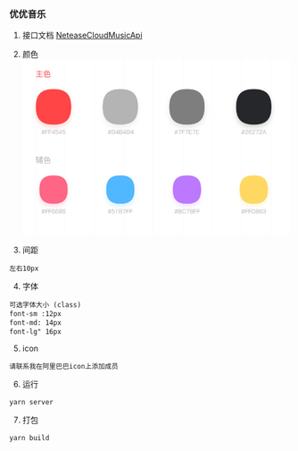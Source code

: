 ### 优优音乐
1. 接口文档
[NeteaseCloudMusicApi](https://binaryify.github.io/NeteaseCloudMusicApi/#/?id=neteasecloudmusicapi)

2. 颜色
![image](./assets/color.png)
3. 间距

```
左右10px
```

4. 字体
    
```
可选字体大小 (class)
font-sm :12px
font-md: 14px
font-lg" 16px
```
5. icon
```
请联系我在阿里巴巴icon上添加成员
```
6. 运行
```
yarn server
```
7. 打包
```
yarn build
```
